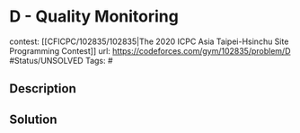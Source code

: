 # D - Quality Monitoring

contest: [[CFICPC/102835/102835|The 2020 ICPC Asia Taipei-Hsinchu Site Programming Contest]]
url: https://codeforces.com/gym/102835/problem/D
#Status/UNSOLVED
Tags: #

## Description

## Solution

